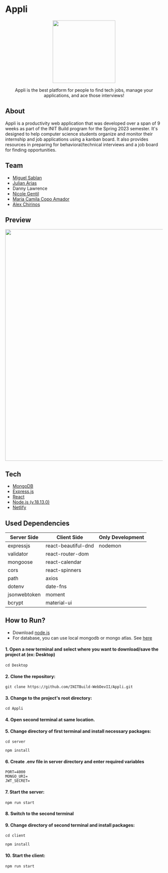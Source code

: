 # Appli
<p align="center">
    <img width="200" src="https://github.com/INITBuild-WebDevII/Application-Tracker/blob/main/client/src/assets/logo-letter.png?raw=true">
</p>

<p align="center">
Appli is the best platform for people to find tech jobs, manage your applications, and ace those interviews!
</p>

## About
Appli is a productivity web application that was developed over a span of 9 weeks as part of the INIT Build program for the Spring 2023 semester. It's designed to help computer science students organize and monitor their internship and job applications using a kanban board. It also provides resources in preparing for behavioral/technical interviews and a job board for finding opportunities.

## Team
- [Miguel Sablan](https://www.linkedin.com/in/miguel-sablan/)
- [Julian Arias](https://www.linkedin.com/in/julianarias2023/)
- Danny Lawrence
- [Nicole Gentil](https://www.linkedin.com/in/nicole-gentil-0a594b185/)
- [Maria Camila Copo Amador](https://www.linkedin.com/in/camicopoa)
- [Alex Chirinos](https://www.linkedin.com/in/chirinos-alexander)

## Preview

<img width="740" src="https://i.imgur.com/2CakqOc.png%22%3E" />

## Tech
- [MongoDB](https://www.mongodb.com/)
- [Express.js](https://expressjs.com/)
- [React](https://reactjs.org/)
- [Node.js (v.18.13.0)](https://nodejs.org/en)
- [Netlify](https://www.netlify.com/)

## Used Dependencies

| Server Side    	| Client Side               	| Only Development 	|
|----------------	|---------------------------	|------------------	|
| expressjs      	| react-beautiful-dnd          	| nodemon          	|
| validator      	| react-router-dom         	    |                  	|
| mongoose       	| react-calendar            	|                  	|
| cors           	| react-spinners              	|                  	|
| path           	| axios                     	|                  	|
| dotenv         	| date-fns                  	|                  	|
| jsonwebtoken   	| moment                    	|                  	|
| bcrypt           	| material-ui                   |                  	|


## How to Run?
- Download [node.js](https://nodejs.org/en/download/) 
- For database, you can use local mongodb or mongo atlas. See [here](https://www.mongodb.com/)

#### 1. Open a new terminal and select where you want to download/save the project at (ex: Desktop)
```
cd Desktop
```

#### 2. Clone the repository:

```
git clone https://github.com/INITBuild-WebDevII/Appli.git
``` 

#### 3. Change to the project's root directory:
```
cd Appli
```

#### 4. Open second terminal at same location.

#### 5. Change directory of first terminal and install necessary packages:
```
cd server
```
    
```
npm install
```
    
#### 6. Create .env file in server directory and enter required variables
```
PORT=4000
MONGO_URI=
JWT_SECRET=
```

#### 7. Start the server:
```
npm run start
```

#### 8. Switch to the second terminal

#### 9. Change directory of second terminal and install packages:
```
cd client
```

```
npm install
```

#### 10. Start the client:
```
npm run start
```
